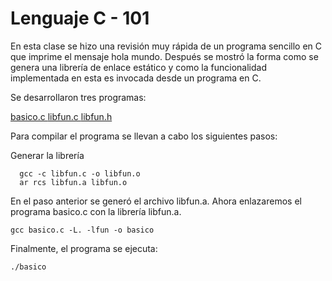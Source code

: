 # Lenguaje C - 101

En esta clase se hizo una revisión muy rápida de un programa sencillo en C que imprime el mensaje hola mundo. Después se mostró la forma como se genera una librería de enlace estático y como la funcionalidad implementada en esta es invocada desde un programa en C.

Se desarrollaron tres programas:

   <a href= "https://github.com/brayanescobar2019/SistemasOperativos/blob/master/2019_05_24/basico.c"> basico.c </a> 
   <a href= "https://github.com/brayanescobar2019/SistemasOperativos/blob/master/2019_05_24/libfun.c"> libfun.c </a> 
   <a href= "https://github.com/brayanescobar2019/SistemasOperativos/blob/master/2019_05_24/libfun.h"> libfun.h </a>

Para compilar el programa se llevan a cabo los siguientes pasos:

   Generar la librería

      gcc -c libfun.c -o libfun.o
      ar rcs libfun.a libfun.o

   En el paso anterior se generó el archivo libfun.a. Ahora enlazaremos el programa basico.c con la librería libfun.a.

    gcc basico.c -L. -lfun -o basico

   Finalmente, el programa se ejecuta:

    ./basico

